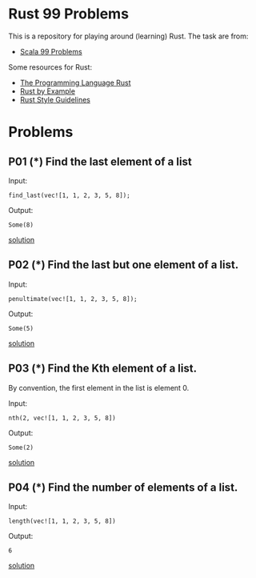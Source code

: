 # Rust 99 Problems

This is a repository for playing around (learning) Rust.
The task are from: 
* [Scala 99 Problems][scala-99-problems]

Some resources for Rust:
* [The Programming Language Rust][rust-book]
* [Rust by Example][rust-by-example]
* [Rust Style Guidelines][rust-style-guide]

# Problems
## P01 (*) Find the last element of a list
Input:
```
find_last(vec![1, 1, 2, 3, 5, 8]);
```
Output:
```
Some(8)
```
[solution](src/p01/mod.rs)

## P02 (*) Find the last but one element of a list.
Input:
```
penultimate(vec![1, 1, 2, 3, 5, 8]);
```
Output:
```
Some(5)
```
[solution](src/p02/mod.rs)

## P03 (*) Find the Kth element of a list.
By convention, the first element in the list is element 0.

Input:
```
nth(2, vec![1, 1, 2, 3, 5, 8])
```
Output:
```
Some(2)
```
[solution](src/p03/mod.rs)

## P04 (*) Find the number of elements of a list.
Input:
```
length(vec![1, 1, 2, 3, 5, 8])
```
Output:
```
6
```
[solution](src/p04/mod.rs)

[rust-book]: https://doc.rust-lang.org/book/title-page.html
[rust-by-example]: https://doc.rust-lang.org/rust-by-example/index.html
[rust-style-guide]: https://doc.rust-lang.org/1.0.0/style/README.html
[scala-99-problems]: http://aperiodic.net/phil/scala/s-99/
